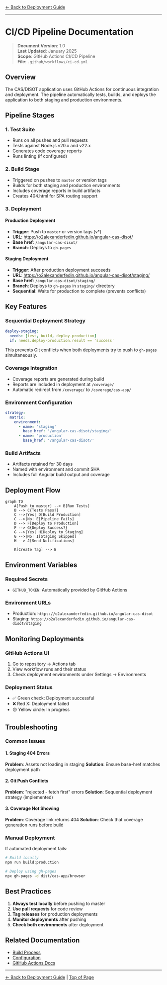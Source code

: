 [← Back to Deployment Guide](./README.md)

---

# CI/CD Pipeline Documentation

> **Document Version**: 1.0  
> **Last Updated**: January 2025  
> **Scope**: GitHub Actions CI/CD Pipeline  
> **File**: `.github/workflows/ci-cd.yml`

## Overview

The CAS/DISOT application uses GitHub Actions for continuous integration and deployment. The pipeline automatically tests, builds, and deploys the application to both staging and production environments.

## Pipeline Stages

### 1. Test Suite
- Runs on all pushes and pull requests
- Tests against Node.js v20.x and v22.x
- Generates code coverage reports
- Runs linting (if configured)

### 2. Build Stage
- Triggered on pushes to `master` or version tags
- Builds for both staging and production environments
- Includes coverage reports in build artifacts
- Creates 404.html for SPA routing support

### 3. Deployment

#### Production Deployment
- **Trigger**: Push to `master` or version tags (v*)
- **URL**: https://o2alexanderfedin.github.io/angular-cas-disot/
- **Base href**: `/angular-cas-disot/`
- **Branch**: Deploys to `gh-pages`

#### Staging Deployment
- **Trigger**: After production deployment succeeds
- **URL**: https://o2alexanderfedin.github.io/angular-cas-disot/staging/
- **Base href**: `/angular-cas-disot/staging/`
- **Branch**: Deploys to `gh-pages` in `staging/` directory
- **Sequential**: Waits for production to complete (prevents conflicts)

## Key Features

### Sequential Deployment Strategy
```yaml
deploy-staging:
  needs: [test, build, deploy-production]
  if: needs.deploy-production.result == 'success'
```
This prevents Git conflicts when both deployments try to push to `gh-pages` simultaneously.

### Coverage Integration
- Coverage reports are generated during build
- Reports are included in deployment at `/coverage/`
- Automatic redirect from `/coverage/` to `/coverage/cas-app/`

### Environment Configuration
```yaml
strategy:
  matrix:
    environment: 
      - name: 'staging'
        base_href: '/angular-cas-disot/staging/'
      - name: 'production' 
        base_href: '/angular-cas-disot/'
```

### Build Artifacts
- Artifacts retained for 30 days
- Named with environment and commit SHA
- Includes full Angular build output and coverage

## Deployment Flow

```mermaid
graph TD
    A[Push to master] --> B[Run Tests]
    B --> C{Tests Pass?}
    C -->|Yes| D[Build Production]
    C -->|No| E[Pipeline Fails]
    D --> F[Deploy to Production]
    F --> G{Deploy Success?}
    G -->|Yes| H[Deploy to Staging]
    G -->|No| I[Staging Skipped]
    H --> J[Send Notifications]
    
    K[Create Tag] --> B
```

## Environment Variables

### Required Secrets
- `GITHUB_TOKEN`: Automatically provided by GitHub Actions

### Environment URLs
- Production: `https://o2alexanderfedin.github.io/angular-cas-disot`
- Staging: `https://o2alexanderfedin.github.io/angular-cas-disot/staging`

## Monitoring Deployments

### GitHub Actions UI
1. Go to repository → Actions tab
2. View workflow runs and their status
3. Check deployment environments under Settings → Environments

### Deployment Status
- ✅ Green check: Deployment successful
- ❌ Red X: Deployment failed
- 🟡 Yellow circle: In progress

## Troubleshooting

### Common Issues

#### 1. Staging 404 Errors
**Problem**: Assets not loading in staging
**Solution**: Ensure base-href matches deployment path

#### 2. Git Push Conflicts
**Problem**: "rejected - fetch first" errors
**Solution**: Sequential deployment strategy (implemented)

#### 3. Coverage Not Showing
**Problem**: Coverage link returns 404
**Solution**: Check that coverage generation runs before build

### Manual Deployment

If automated deployment fails:
```bash
# Build locally
npm run build:production

# Deploy using gh-pages
npx gh-pages -d dist/cas-app/browser
```

## Best Practices

1. **Always test locally** before pushing to master
2. **Use pull requests** for code review
3. **Tag releases** for production deployments
4. **Monitor deployments** after pushing
5. **Check both environments** after deployment

## Related Documentation

- [Build Process](./build-process.md)
- [Configuration](./configuration.md)
- [GitHub Actions Docs](https://docs.github.com/en/actions)

---

[← Back to Deployment Guide](./README.md) | [Top of Page](#cicd-pipeline-documentation)